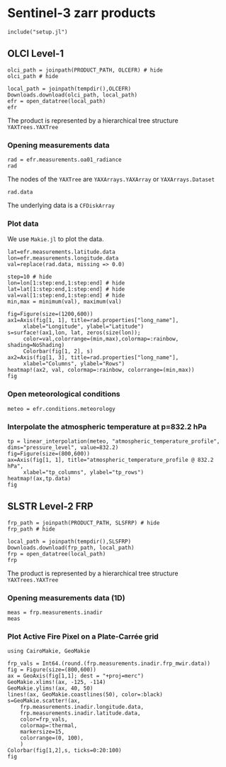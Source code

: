 # Sentinel-3 zarr products


```@setup env
include("setup.jl")
```

## OLCI Level-1
```@example env
olci_path = joinpath(PRODUCT_PATH, OLCEFR) # hide
olci_path # hide
```

```@example env
local_path = joinpath(tempdir(),OLCEFR)
Downloads.download(olci_path, local_path)
efr = open_datatree(local_path)
efr
```

The product is represented by a hierarchical tree structure `YAXTrees.YAXTree`


### Opening measurements data

```@example env
rad = efr.measurements.oa01_radiance
rad
```

The nodes of the `YAXTree` are `YAXArrays.YAXArray` or `YAXArrays.Dataset`

```@example env
rad.data
```

The underlying data is a `CFDiskArray`

### Plot data

We use `Makie.jl` to plot the data.

```@example env
lat=efr.measurements.latitude.data
lon=efr.measurements.longitude.data
val=replace(rad.data, missing => 0.0)

step=10 # hide
lon=lon[1:step:end,1:step:end] # hide
lat=lat[1:step:end,1:step:end] # hide
val=val[1:step:end,1:step:end] # hide
min,max = minimum(val), maximum(val)

fig=Figure(size=(1200,600))
ax1=Axis(fig[1, 1], title=rad.properties["long_name"],
     xlabel="Longitude", ylabel="Latitude")
s=surface!(ax1,lon, lat, zeros(size(lon));
     color=val,colorrange=(min,max),colormap=:rainbow, shading=NoShading)
     Colorbar(fig[1, 2], s)
ax2=Axis(fig[1, 3], title=rad.properties["long_name"],
     xlabel="Columns", ylabel="Rows")
heatmap!(ax2, val, colormap=:rainbow, colorrange=(min,max))
fig
```

### Open meteorological conditions
```@example env
meteo = efr.conditions.meteorology
```

### Interpolate the atmospheric temperature at p=832.2 hPa
```@example env
tp = linear_interpolation(meteo, "atmospheric_temperature_profile", dims="pressure_level", value=832.2)
fig=Figure(size=(800,600))
ax=Axis(fig[1, 1], title="atmospheric_temperature_profile @ 832.2 hPa",
     xlabel="tp_columns", ylabel="tp_rows")
heatmap!(ax,tp.data)
fig
```

## SLSTR Level-2 FRP

```@example env
frp_path = joinpath(PRODUCT_PATH, SLSFRP) # hide
frp_path # hide
```

```@example env
local_path = joinpath(tempdir(),SLSFRP)
Downloads.download(frp_path, local_path)
frp = open_datatree(local_path)
frp
```

The product is represented by a hierarchical tree structure `YAXTrees.YAXTree`

### Opening measurements data (1D)

```@example env
meas = frp.measurements.inadir
meas
```

### Plot Active Fire Pixel on a Plate-Carrée grid

```@example env
using CairoMakie, GeoMakie

frp_vals = Int64.(round.(frp.measurements.inadir.frp_mwir.data))
fig = Figure(size=(800,600))
ax = GeoAxis(fig[1,1]; dest = "+proj=merc")
GeoMakie.xlims!(ax, -125, -114)
GeoMakie.ylims!(ax, 40, 50)
lines!(ax, GeoMakie.coastlines(50), color=:black)
s=GeoMakie.scatter!(ax, 
    frp.measurements.inadir.longitude.data,
    frp.measurements.inadir.latitude.data,
    color=frp_vals,
    colormap=:thermal,
    markersize=15,
    colorrange=(0, 100),
    )
Colorbar(fig[1,2],s, ticks=0:20:100)
fig
```